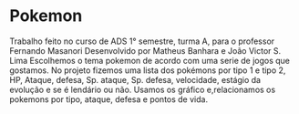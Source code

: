 # Pokemon
Trabalho feito no curso de ADS 1° semestre, turma A, para o professor Fernando Masanori
Desenvolvido por Matheus Banhara e João Victor S. Lima
Escolhemos o tema pokemon de acordo com uma serie de jogos que gostamos.
No projeto fizemos uma lista dos pokémons por tipo 1 e tipo 2, HP, Ataque, defesa, Sp. ataque, Sp. defesa, velocidade, estágio da evolução e se é lendário ou não.
Usamos os gráfico e,relacionamos os pokemons por tipo, ataque, defesa e pontos de vida.
